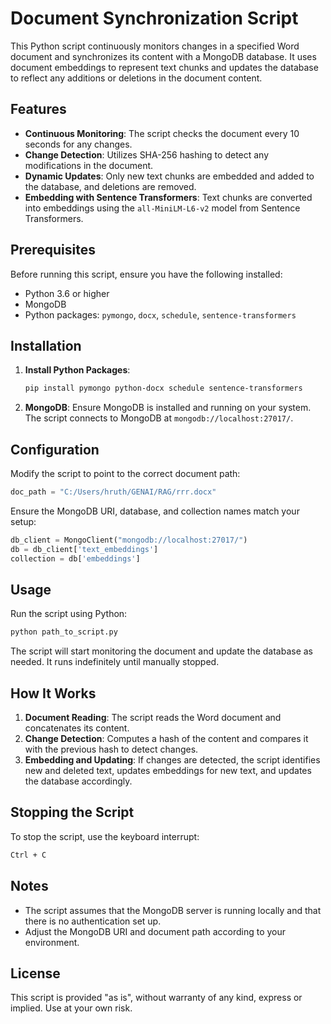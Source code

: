 
# Document Synchronization Script

This Python script continuously monitors changes in a specified Word document and synchronizes its content with a MongoDB database. It uses document embeddings to represent text chunks and updates the database to reflect any additions or deletions in the document content.

## Features

- **Continuous Monitoring**: The script checks the document every 10 seconds for any changes.
- **Change Detection**: Utilizes SHA-256 hashing to detect any modifications in the document.
- **Dynamic Updates**: Only new text chunks are embedded and added to the database, and deletions are removed.
- **Embedding with Sentence Transformers**: Text chunks are converted into embeddings using the `all-MiniLM-L6-v2` model from Sentence Transformers.

## Prerequisites

Before running this script, ensure you have the following installed:
- Python 3.6 or higher
- MongoDB
- Python packages: `pymongo`, `docx`, `schedule`, `sentence-transformers`

## Installation

1. **Install Python Packages**:
   ```bash
   pip install pymongo python-docx schedule sentence-transformers
   ```

2. **MongoDB**:
   Ensure MongoDB is installed and running on your system. The script connects to MongoDB at `mongodb://localhost:27017/`.

## Configuration

Modify the script to point to the correct document path:
```python
doc_path = "C:/Users/hruth/GENAI/RAG/rrr.docx"
```

Ensure the MongoDB URI, database, and collection names match your setup:
```python
db_client = MongoClient("mongodb://localhost:27017/")
db = db_client['text_embeddings']
collection = db['embeddings']
```

## Usage

Run the script using Python:
```bash
python path_to_script.py
```

The script will start monitoring the document and update the database as needed. It runs indefinitely until manually stopped.

## How It Works

1. **Document Reading**: The script reads the Word document and concatenates its content.
2. **Change Detection**: Computes a hash of the content and compares it with the previous hash to detect changes.
3. **Embedding and Updating**: If changes are detected, the script identifies new and deleted text, updates embeddings for new text, and updates the database accordingly.

## Stopping the Script

To stop the script, use the keyboard interrupt:
```bash
Ctrl + C
```

## Notes

- The script assumes that the MongoDB server is running locally and that there is no authentication set up.
- Adjust the MongoDB URI and document path according to your environment.

## License

This script is provided "as is", without warranty of any kind, express or implied. Use at your own risk.
